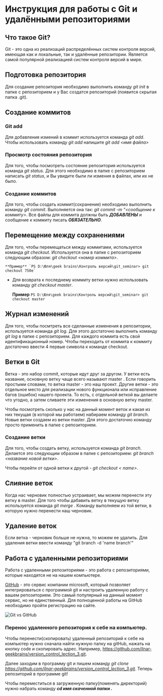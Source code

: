 # Инструкция для работы с Git и удалёнными репозиториями

## Что такое Git?
Git - это одна из реализаций распределённых систем контроля версий, имеющая как и локальные, так и удалённые репозитории. Является самой популярной реализацией систем контроля версий в мире.
## Подготовка репозитория
Для создание репозитория необходимо выполнить команду *git init*  в папке с репозиторием и у Вас создатся репозиторий (появится скрытая папка .git).

## Создание коммитов

### Git add
Для добавления измений в коммит используется команда *git add*. Чтобы использовать команду *git add* напишите *git add <имя файла>*

### Просмотр состояния репозитория
Для того, чтобы посмотреть состояние репозитория используется команда *git status*. Для этого необходимо в папке с репозиторием написать *git status*, и Вы увидите были ли измения в файлах, или их не было.

### Создание коммитов
Для того, чтобы создать коммит(сохранение) необходимо выполнить команду *git commit*. Выполняется она так: *git commit -m "<сообщение к коммиту>*. Все файлы для коммита должны быть ***ДОБАВЛЕНЫ*** и сообщение к коммиту писать ***ОБЯЗАТЕЛЬНО***.

## Перемещение между сохранениями
Для того, чтобы перемещаться между коммитами, используется команда *git checkout*. Используется она в папке с репозиторием следующим образом: *git checkout <номер коммита>*.

    **Пример** `PS D:\Юля\geek brains\Контроль версий\git_seminar> git checkout 750e`

* Для возврата к последнему коммиту ветки нужно использовать команду *git checkout master*.

    **Пример** `PS D:\Юля\geek brains\Контроль версий\git_seminar> git checkout master`


## Журнал изменений
Для того, чтобы посмтреть все сделанные изменения в репозитории, используется команда *git log*. Для этого достаточно выполнить команду *git log* в папке с репозиторием. Для каждого коммита есть свой идентификационный номер. Чтобы переходить от коммита к коммиту достаточно ввести 4 первые символа к команде checkout.



## Ветки в Git

Ветка - это набор commit, которые идут друг за другом. У ветки есть название, основную ветку чаще всего называют master . Если говорить простыми словами, то ветка master - это наш проект.
Другие ветки - это отдельное место для реализации нового функционала или исправление багов (ошибок) нашего проекта. То есть, с отдельной веткой вы делаете что угодно, а затем сливаете эти изменения в основную ветку master.

Чтобы посмотреть сколько у нас на данный момент веток и какая из них текущая (в которой мы работаем) набираем команду *git branch*. Новые ветки создаем из ветки master. Для этого достаточно команду просто применить в папке с репозиторием. 


### Создание ветки

Для того, чтобы создать ветку, используется команда *git branch*. Делается это следующим образом в папке с репозиторием: *git branch <название новой ветки>*.

Чтобы перейти от одной ветки к другой - *git checkout < name>*.

## Слияние веток

Когда нас черновик полностью устраивает, мы можем перенести эту ветку в master. Для того чтобы дабавить ветку в текущую ветку используется команда *git merge <name branch>*. Команду выполняем из той ветки, в которую нужно перенести наш черновик. 



## Удаление веток
Если ветка - черновик больше не нужна, то можем ее удалить. 
Для удаления ветки ввести команду "git branch -d 'name branch'"

## Работа с удаленными репозиториями
Работа с удаленными репозиториями - это работа с репозиториями, которые находятся не на нашем компьютере.

[GitHub](https://github.com/ "ссылка на сайт") - это сервис компании microsoft, который позволяет интегрироваться с программой git и настроить удаленную работу с вашем репозиторием. Это самый популярный на данный момент сервис, но не единственный. Для полноценной работы на GitHub необходимо пройти регистрацию на сайте.

![Git vs GitHub](Untitled.png)

### Перенос удаленного репозитория к себе на компьютер.
Чтобы перенести(скопировать) удаленный репозиторий к себе на компьютер нужно сначала найти нужную папку на gitHub, нажать на кнопку code и скопировать адрес. Например, <https://github.com/ilnar-geekbrains/version_control_lection_3.git>.

Далее заходим в программу git и пишем команду *git clone <https://github.com/ilnar-geekbrains/version_control_lection_3.git>*. Теперь репозиторий в программе git!

Чтобы переместиться в загруженную папку(поменять директорий) нужно набрать команду ***cd имя скаченной папки .***

